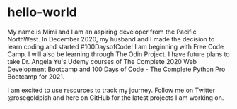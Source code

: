 # hello-world

My name is Mimi and I am an aspiring developer from the Pacific NorthWest. In December 2020, my husband and I made the decision to learn coding and started #100DaysofCode! I am beginning with Free Code Camp. I will also be learning through The Odin Project. I have future plans to take Dr. Angela Yu's Udemy courses of The Complete 2020 Web Development Bootcamp and 100 Days of Code - The Complete Python Pro Bootcamp for 2021.

I am excited to use resources to track my journey. Follow me on Twitter @rosegoldpish and here on GitHub for the latest projects I am working on. 
